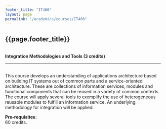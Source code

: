 ```yaml
---
footer_title: "IT460"
layout: page
permalink: "/academics/courses/IT460"
---
```


## {{page.footer_title}}

\
**Integration Methodologies and Tools (3 credits)**

---

\
This course develops an understanding of applications architecture based on building IT systems out of common parts and a service-oriented architecture. These are collections of information services, modules and functional components that can be reused in a variety of common contexts. The course will apply several tools to exemplify the use of heterogeneous reusable modules to fulfill an information service. An underlying methodology for integration will be applied.

**Pre-requisites:**
\
60 credits.
